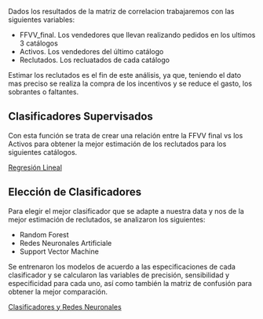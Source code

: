 Dados los resultados de la matriz de correlacion trabajaremos con las siguientes variables:

- FFVV_final. Los vendedores que llevan realizando pedidos en los ultimos 3 catálogos
- Activos. Los vendedores del último catálogo
- Reclutados. Los recluatados de cada catálogo

Estimar los reclutados es el fin de este análisis, ya que, teniendo el dato mas preciso se realiza la compra de los incentivos y se reduce el gasto, los sobrantes o faltantes. 

## Clasificadores Supervisados 

Con esta función se trata de crear una relación entre la FFVV final vs los Activos para obtener la mejor estimación de los reclutados para los siguientes catálogos. 

[Regresión Lineal](Clasificacion_Supervisada.ipynb)

## Elección de Clasificadores

Para elegir el mejor clasificador que se adapte a nuestra data y nos de la mejor estimación de reclutados, se analizaron los siguientes:

- Random Forest
- Redes Neuronales Artificiale
- Support Vector Machine

Se entrenaron los modelos de acuerdo a las especificaciones de cada clasificador y se calcularon las variables de precisión, sensibilidad y especificidad para cada uno, así como también la matriz de confusión para obtener la mejor comparación. 

[Clasificadores y Redes Neuronales](Clasificadores.ipynb)

